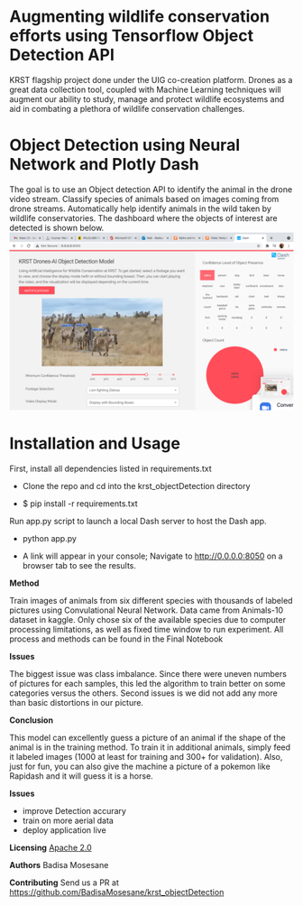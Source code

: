 

# Augmenting wildlife conservation efforts using Tensorflow Object Detection API
KRST flagship project done under the UIG co-creation platform.
Drones as a great data collection tool, coupled with Machine Learning techniques will augment our ability to study, manage and protect wildlife ecosystems and aid in combating a plethora
of wildlife conservation challenges.


# Object Detection using Neural Network and Plotly Dash

The goal is to use an Object detection API to identify the animal in the drone video stream.
Classify species of animals based on images coming from drone streams. Automatically help identify animals in the wild taken by wildlife conservatories. The dashboard where the objects of interest are detected is shown below.
![](images/krstmodel.png)

# Installation and Usage

First, install all dependencies listed in requirements.txt

* Clone the repo and cd into the krst_objectDetection directory

* $ pip install -r requirements.txt

Run app.py script to launch a local Dash server to host the Dash app. 

* python app.py

* A link will appear in your console; Navigate to http://0.0.0.0:8050 on a browser tab to see the results.

**Method**

Train images of animals from six different species with thousands of labeled pictures using Convulational Neural Network. Data came from Animals-10 dataset in kaggle. Only chose six of the available species due to computer processing limitations, as well as fixed time window to run experiment.
All process and methods can be found in the Final Notebook

**Issues**

The biggest issue was class imbalance. Since there were uneven numbers of pictures for each samples, this led the algorithm to train better on some categories versus the others. Second issues is we did not add any more than basic distortions in our picture.

**Conclusion**

This model can excellently guess a picture of an animal if the shape of the animal is in the training method. To train it in additional animals, simply feed it labeled images (1000 at least for training and 300+ for validation). Also, just for fun, you can also give the machine a picture of a pokemon like Rapidash and it will guess it is a horse.


**Issues**
* improve Detection  accurary
* train on more aerial data
* deploy application live

**Licensing**
[Apache 2.0](https://www.apache.org/licenses/LICENSE-2.0)

**Authors**
Badisa Mosesane 

**Contributing** 
Send us a PR at https://github.com/BadisaMosesane/krst_objectDetection

